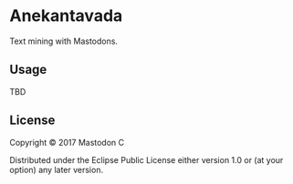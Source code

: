 # Anekantavada

Text mining with Mastodons.

## Usage

TBD

## License

Copyright © 2017 Mastodon C

Distributed under the Eclipse Public License either version 1.0 or (at
your option) any later version.

